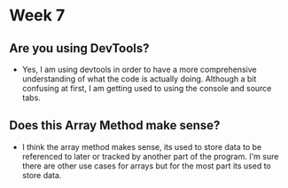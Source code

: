 # Week 7

## Are you using DevTools?

- Yes, I am using devtools in order to have a more comprehensive understanding of what the code is actually doing. Although a bit confusing at first, I am getting used to using the console and source tabs.

## Does this Array Method make sense?

- I think the array method makes sense, its used to store data to be referenced to later
  or tracked by another part of the program. I'm sure there are other use cases for arrays
  but for the most part its used to store data.
